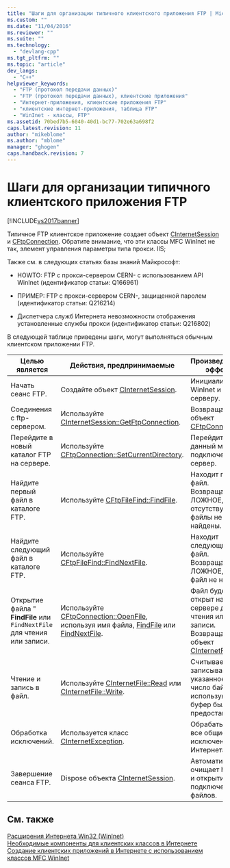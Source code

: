 ```yaml
---
title: "Шаги для организации типичного клиентского приложения FTP | Microsoft Docs"
ms.custom: ""
ms.date: "11/04/2016"
ms.reviewer: ""
ms.suite: ""
ms.technology: 
  - "devlang-cpp"
ms.tgt_pltfrm: ""
ms.topic: "article"
dev_langs: 
  - "C++"
helpviewer_keywords: 
  - "FTP (протокол передачи данных)"
  - "FTP (протокол передачи данных), клиентские приложения"
  - "Интернет-приложения, клиентские приложения FTP"
  - "клиентские интернет-приложения, таблица FTP"
  - "WinInet - классы, FTP"
ms.assetid: 70bed7b5-6040-40d1-bc77-702e63a698f2
caps.latest.revision: 11
author: "mikeblome"
ms.author: "mblome"
manager: "ghogen"
caps.handback.revision: 7
---
```

# Шаги для организации типичного клиентского приложения FTP
[!INCLUDE[vs2017banner](../assembler/inline/includes/vs2017banner.md)]

Типичное FTP клиентское приложение создает объект [CInternetSession](../Topic/CInternetSession%20Class.md) и [CFtpConnection](../mfc/reference/cftpconnection-class.md).  Обратите внимание, что эти классы MFC WinInet не так, элемент управления параметры типа прокси. IIS;  
  
 Также см. в следующих статьях базы знаний Майкрософт:  
  
-   HOWTO: FTP с прокси\-сервером CERN\- с использованием API WinInet \(идентификатор статьи: Q166961\)  
  
-   ПРИМЕР: FTP с прокси\-сервером CERN\-, защищенной паролем \(идентификатор статьи: Q216214\)  
  
-   Диспетчера служб Интернета невозможности отображения установленные службы прокси \(идентификатор статьи: Q216802\)  
  
 В следующей таблице приведены шаги, могут выполняться обычным клиентском приложении FTP.  
  
|Целью является|Действия, предпринимаемые|Произведенный эффект|  
|--------------------|-------------------------------|--------------------------|  
|Начать сеанс FTP.|Создайте объект [CInternetSession](../Topic/CInternetSession%20Class.md).|Инициализирует WinInet и к серверу.|  
|Соединения с ftp\-сервером.|Используйте [CInternetSession::GetFtpConnection](../Topic/CInternetSession::GetFtpConnection.md).|Возвращает объект [CFtpConnection](../mfc/reference/cftpconnection-class.md).|  
|Перейдите в новый каталог FTP на сервере.|Используйте [CFtpConnection::SetCurrentDirectory](../Topic/CFtpConnection::SetCurrentDirectory.md).|Перейдите в данный момент подключен к на сервер.|  
|Найдите первый файл в каталоге FTP.|Используйте [CFtpFileFind::FindFile](../Topic/CFtpFileFind::FindFile.md).|Находит первый файл.  Возвращает ЛОЖНОЕ, если отсутствуют файлы не найдены.|  
|Найдите следующий файл в каталоге FTP.|Используйте [CFtpFileFind::FindNextFile](../Topic/CFtpFileFind::FindNextFile.md).|Находит следующий файл.  Возвращает ЛОЖНОЕ, если файл не найден.|  
|Открытие файла " **FindFile** или `FindNextFile` для чтения или записи.|Используйте [CFtpConnection::OpenFile](../Topic/CFtpConnection::OpenFile.md), используя имя файла, [FindFile](../Topic/CFtpFileFind::FindFile.md) или [FindNextFile](../Topic/CFtpFileFind::FindNextFile.md).|Файл будет открыт на сервере для чтения или записи.  Возвращает объект [CInternetFile](../mfc/reference/cinternetfile-class.md).|  
|Чтение и запись в файл.|Используйте [CInternetFile::Read](../Topic/CInternetFile::Read.md) или [CInternetFile::Write](../Topic/CInternetFile::Write.md).|Считывает или записывает указанное число байтов, используя буфер был предоставлен.|  
|Обработка исключений.|Используется класс [CInternetException](../mfc/reference/cinternetexception-class.md).|Обрабатывает все общие типы исключений Интернета.|  
|Завершение сеанса FTP.|Dispose объекта [CInternetSession](../Topic/CInternetSession%20Class.md).|Автоматически очищает handles и открытие подключения файлов.|  
  
## См. также  
 [Расширения Интернета Win32 \(WinInet\)](../mfc/win32-internet-extensions-wininet.md)   
 [Необходимые компоненты для клиентских классов в Интернете](../Topic/Prerequisites%20for%20Internet%20Client%20Classes.md)   
 [Создание клиентских приложений в Интернете с использованием классов MFC WinInet](../mfc/writing-an-internet-client-application-using-mfc-wininet-classes.md)